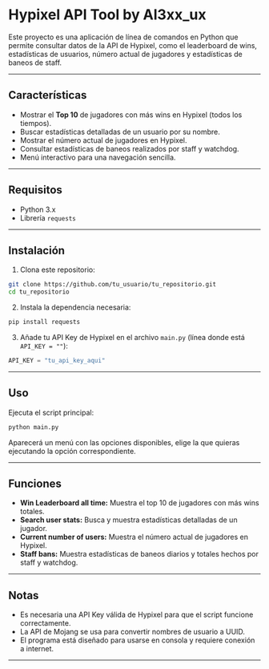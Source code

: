 
# Hypixel API Tool by Al3xx_ux

Este proyecto es una aplicación de línea de comandos en Python que permite consultar datos de la API de Hypixel, como el leaderboard de wins, estadísticas de usuarios, número actual de jugadores y estadísticas de baneos de staff.

---

## Características

- Mostrar el **Top 10** de jugadores con más wins en Hypixel (todos los tiempos).
- Buscar estadísticas detalladas de un usuario por su nombre.
- Mostrar el número actual de jugadores en Hypixel.
- Consultar estadísticas de baneos realizados por staff y watchdog.
- Menú interactivo para una navegación sencilla.

---

## Requisitos

- Python 3.x
- Librería `requests`

---

## Instalación

1. Clona este repositorio:

```bash
git clone https://github.com/tu_usuario/tu_repositorio.git
cd tu_repositorio
```

2. Instala la dependencia necesaria:

```bash
pip install requests
```

3. Añade tu API Key de Hypixel en el archivo `main.py` (línea donde está `API_KEY = ""`):

```python
API_KEY = "tu_api_key_aqui"
```

---

## Uso

Ejecuta el script principal:

```bash
python main.py
```

Aparecerá un menú con las opciones disponibles, elige la que quieras ejecutando la opción correspondiente.

---

## Funciones

- **Win Leaderboard all time:** Muestra el top 10 de jugadores con más wins totales.
- **Search user stats:** Busca y muestra estadísticas detalladas de un jugador.
- **Current number of users:** Muestra el número actual de jugadores en Hypixel.
- **Staff bans:** Muestra estadísticas de baneos diarios y totales hechos por staff y watchdog.

---

## Notas

- Es necesaria una API Key válida de Hypixel para que el script funcione correctamente.
- La API de Mojang se usa para convertir nombres de usuario a UUID.
- El programa está diseñado para usarse en consola y requiere conexión a internet.

---
